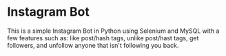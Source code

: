 # Instagram Bot
This is a simple Instagram Bot in Python using Selenium and MySQL with a few features such as: like post/hash tags, unlike post/hast tags, get followers, and unfollow anyone that isn't following you back.
